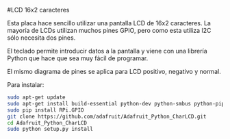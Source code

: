 <!--
---
name: 16x2 Character LCD
class: board
type: display
formfactor: Otro
manufacturer: Adafruit
description: 16x2 Character LCD and Keypad
url: https://learn.adafruit.com/adafruit-16x2-character-lcd-plus-keypad-for-raspberry-pi
buy: https://www.adafruit.com/products/1109
image: adafruit-16x2-lcd.png
pincount: 26
eeprom: no
power:
  '2':
ground:
  '6':
pin:
  '3':
     mode: i2c
  '5':
     mode: i2c
i2c:
  '0x20':
    name: MCP23017
    device: MCP23017
-->
#LCD 16x2 caracteres

Esta placa hace sencillo utilizar una pantalla LCD de 16x2 caracteres. La mayoría de LCDs utilizan muchos pines GPIO, pero como esta utiliza I2C sólo necesita dos pines.

El teclado permite introducir datos a la pantalla y viene con una librería Python que hace que sea muy fácil de programar.

El mismo diagrama de pines se aplica para LCD positivo, negativo y normal.

Para instalar:

```bash
sudo apt-get update
sudo apt-get install build-essential python-dev python-smbus python-pip git
sudo pip install RPi.GPIO
git clone https://github.com/adafruit/Adafruit_Python_CharLCD.git
cd Adafruit_Python_CharLCD
sudo python setup.py install
```
